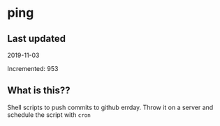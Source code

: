 # ping

## Last updated
2019-11-03

Incremented: 953

## What is this??
Shell scripts to push commits to github errday. Throw it on a server and schedule the script with `cron`

